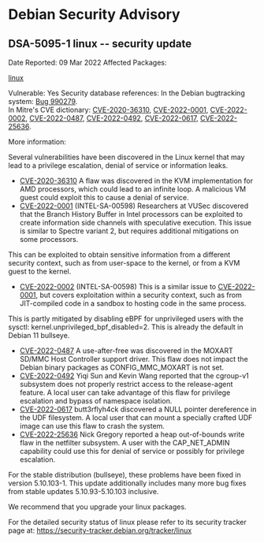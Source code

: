 
Debian Security Advisory
========================


DSA-5095-1 linux -- security update
-----------------------------------



Date Reported:
09 Mar 2022
Affected Packages:

[linux](https://packages.debian.org/src:linux)

Vulnerable:
Yes
Security database references:
In the Debian bugtracking system: [Bug 990279](https://bugs.debian.org/cgi-bin/bugreport.cgi?bug=990279).  
In Mitre's CVE dictionary: [CVE-2020-36310](https://security-tracker.debian.org/tracker/CVE-2020-36310), [CVE-2022-0001](https://security-tracker.debian.org/tracker/CVE-2022-0001), [CVE-2022-0002](https://security-tracker.debian.org/tracker/CVE-2022-0002), [CVE-2022-0487](https://security-tracker.debian.org/tracker/CVE-2022-0487), [CVE-2022-0492](https://security-tracker.debian.org/tracker/CVE-2022-0492), [CVE-2022-0617](https://security-tracker.debian.org/tracker/CVE-2022-0617), [CVE-2022-25636](https://security-tracker.debian.org/tracker/CVE-2022-25636).  

More information:

Several vulnerabilities have been discovered in the Linux kernel that
may lead to a privilege escalation, denial of service or information
leaks.


* [CVE-2020-36310](https://security-tracker.debian.org/tracker/CVE-2020-36310)
A flaw was discovered in the KVM implementation for AMD processors,
 which could lead to an infinite loop. A malicious VM guest could
 exploit this to cause a denial of service.
* [CVE-2022-0001](https://security-tracker.debian.org/tracker/CVE-2022-0001) (INTEL-SA-00598)
 Researchers at VUSec discovered that the Branch History Buffer in
 Intel processors can be exploited to create information side channels with speculative execution. This issue is similar to
 Spectre variant 2, but requires additional mitigations on some
 processors.


This can be exploited to obtain sensitive information from a
 different security context, such as from user-space to the kernel,
 or from a KVM guest to the kernel.
* [CVE-2022-0002](https://security-tracker.debian.org/tracker/CVE-2022-0002) (INTEL-SA-00598)
 This is a similar issue to [CVE-2022-0001](https://security-tracker.debian.org/tracker/CVE-2022-0001), but covers exploitation
 within a security context, such as from JIT-compiled code in a
 sandbox to hosting code in the same process.


This is partly mitigated by disabling eBPF for unprivileged users
 with the sysctl: kernel.unprivileged\_bpf\_disabled=2. This is
 already the default in Debian 11 bullseye.
* [CVE-2022-0487](https://security-tracker.debian.org/tracker/CVE-2022-0487)
A use-after-free was discovered in the MOXART SD/MMC Host Controller
 support driver. This flaw does not impact the Debian binary packages
 as CONFIG\_MMC\_MOXART is not set.
* [CVE-2022-0492](https://security-tracker.debian.org/tracker/CVE-2022-0492)
Yiqi Sun and Kevin Wang reported that the cgroup-v1 subsystem does
 not properly restrict access to the release-agent feature. A local
 user can take advantage of this flaw for privilege escalation and
 bypass of namespace isolation.
* [CVE-2022-0617](https://security-tracker.debian.org/tracker/CVE-2022-0617)
butt3rflyh4ck discovered a NULL pointer dereference in the UDF
 filesystem. A local user that can mount a specially crafted UDF
 image can use this flaw to crash the system.
* [CVE-2022-25636](https://security-tracker.debian.org/tracker/CVE-2022-25636)
Nick Gregory reported a heap out-of-bounds write flaw in the
 netfilter subsystem. A user with the CAP\_NET\_ADMIN capability could
 use this for denial of service or possibly for privilege escalation.


For the stable distribution (bullseye), these problems have been fixed
in version 5.10.103-1. This update additionally includes many more
bug fixes from stable updates 5.10.93-5.10.103 inclusive.


We recommend that you upgrade your linux packages.


For the detailed security status of linux please refer to
its security tracker page at:
<https://security-tracker.debian.org/tracker/linux>





